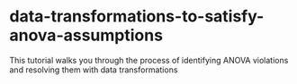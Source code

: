 # data-transformations-to-satisfy-anova-assumptions
This tutorial walks you through the process of identifying ANOVA violations and resolving them with data transformations
